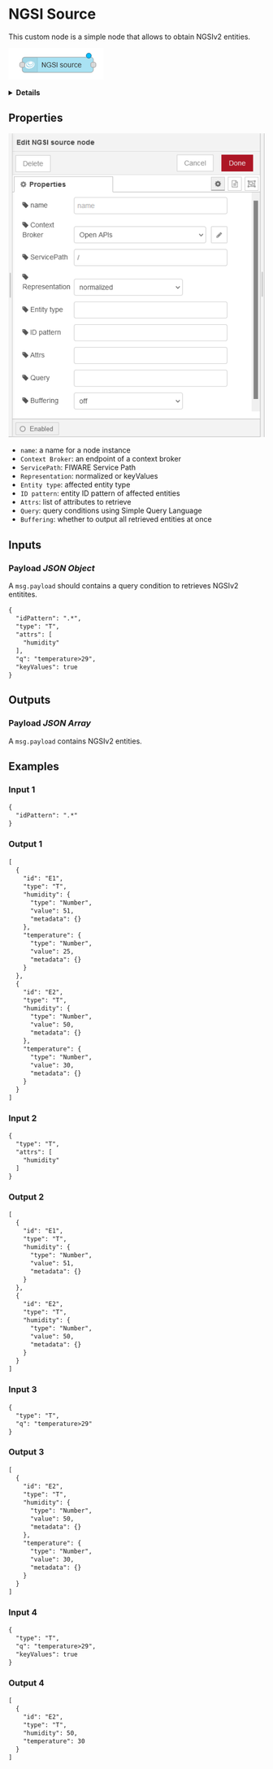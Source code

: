 # NGSI Source

This custom node is a simple node that allows to obtain NGSIv2 entities.

![](https://raw.githubusercontent.com/lets-fiware/node-red-contrib-letsfiware-NGSI/gh-pages/images/source-01.png)

<details>
<summary><strong>Details</strong></summary>

-   [Properties](#properties)
-   [Inputs](#inputs)
-   [Outputs](#outputs)
-   [Examples](#examples)

</details>

## Properties

![](https://raw.githubusercontent.com/lets-fiware/node-red-contrib-letsfiware-NGSI/gh-pages/images/source-02.png)

-   `name`: a name for a node instance
-   `Context Broker`: an endpoint of a context broker
-   `ServicePath`: FIWARE Service Path
-   `Representation`: normalized or keyValues
-   `Entity type`: affected entity type
-   `ID pattern`: entity ID pattern of affected entities
-   `Attrs`: list of attributes to retrieve
-   `Query`: query conditions using Simple Query Language
-   `Buffering`: whether to output all retrieved entities at once

## Inputs

### Payload  *JSON Object*

A `msg.payload` should contains a query condition to retrieves NGSIv2 entitites.

```
{
  "idPattern": ".*",
  "type": "T",
  "attrs": [
    "humidity"
  ],
  "q": "temperature>29",
  "keyValues": true
}
```

## Outputs

### Payload *JSON Array*

A `msg.payload` contains NGSIv2 entities.

## Examples

### Input 1

```
{
  "idPattern": ".*"
}
```

### Output 1

```
[
  {
    "id": "E1",
    "type": "T",
    "humidity": {
      "type": "Number",
      "value": 51,
      "metadata": {}
    },
    "temperature": {
      "type": "Number",
      "value": 25,
      "metadata": {}
    }
  },
  {
    "id": "E2",
    "type": "T",
    "humidity": {
      "type": "Number",
      "value": 50,
      "metadata": {}
    },
    "temperature": {
      "type": "Number",
      "value": 30,
      "metadata": {}
    }
  }
]
```

### Input 2

```
{
  "type": "T",
  "attrs": [
    "humidity"
  ]
}
```

### Output 2

```
[
  {
    "id": "E1",
    "type": "T",
    "humidity": {
      "type": "Number",
      "value": 51,
      "metadata": {}
    }
  },
  {
    "id": "E2",
    "type": "T",
    "humidity": {
      "type": "Number",
      "value": 50,
      "metadata": {}
    }
  }
]
```

### Input 3

```
{
  "type": "T",
  "q": "temperature>29"
}
```

### Output 3

```
[
  {
    "id": "E2",
    "type": "T",
    "humidity": {
      "type": "Number",
      "value": 50,
      "metadata": {}
    },
    "temperature": {
      "type": "Number",
      "value": 30,
      "metadata": {}
    }
  }
]
```

### Input 4

```
{
  "type": "T",
  "q": "temperature>29",
  "keyValues": true
}
```

### Output 4

```
[
  {
    "id": "E2",
    "type": "T",
    "humidity": 50,
    "temperature": 30
  }
]
```
